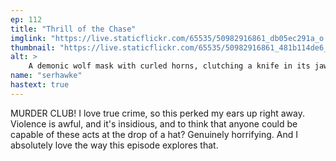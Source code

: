 ```yaml
---
ep: 112
title: "Thrill of the Chase"
imglink: "https://live.staticflickr.com/65535/50982916861_db05ec291a_o.jpg"
thumbnail: "https://live.staticflickr.com/65535/50982916861_481b114de6_q.jpg"
alt: >
    A demonic wolf mask with curled horns, clutching a knife in its jaws, highlighted in red and surrounded by jagged red lines. The words "Murder Club" are scrawled beneath it.
name: "serhawke"
hastext: true
---
```

MURDER CLUB! I love true crime, so this perked my ears up right away. Violence is awful, and it's insidious, and to think that anyone could be capable of these acts at the drop of a hat? Genuinely horrifying. And I absolutely love the way this episode explores that.